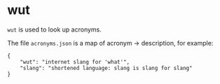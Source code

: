 # wut

`wut` is used to look up acronyms.

The file `acronyms.json` is a map of acronym -> description, for example:

```
{
    "wut": "internet slang for 'what'",
    "slang": "shortened language: slang is slang for slang"
}
```

